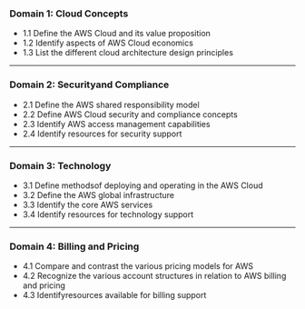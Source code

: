 ### Domain 1: Cloud Concepts 
  - 1.1 Define the AWS Cloud and its value proposition  
  - 1.2 Identify aspects of AWS Cloud economics  
  - 1.3 List the different cloud architecture design principles  
---
### Domain 2: Securityand Compliance  
  - 2.1 Define the AWS shared responsibility model  
  - 2.2 Define AWS Cloud security and compliance concepts  
  - 2.3 Identify AWS access management capabilities  
  - 2.4 Identify resources for security support  
---
### Domain 3: Technology  
  - 3.1 Define methodsof deploying and operating in the AWS Cloud  
  - 3.2 Define the AWS global infrastructure  
  - 3.3 Identify the core AWS services  
  - 3.4 Identify resources for technology support  
---
### Domain 4: Billing and Pricing  
  - 4.1 Compare and contrast the various pricing models for AWS  
  - 4.2 Recognize the various account structures in relation to AWS billing and pricing  
  - 4.3 Identifyresources available for billing support  
